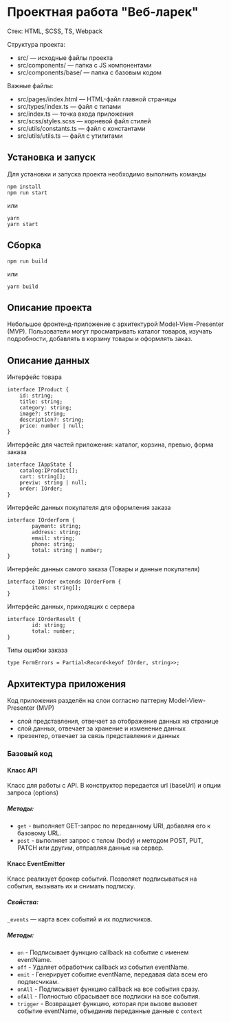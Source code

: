 # Проектная работа "Веб-ларек"

Стек: HTML, SCSS, TS, Webpack

Структура проекта:
- src/ — исходные файлы проекта
- src/components/ — папка с JS компонентами
- src/components/base/ — папка с базовым кодом

Важные файлы:
- src/pages/index.html — HTML-файл главной страницы
- src/types/index.ts — файл с типами
- src/index.ts — точка входа приложения
- src/scss/styles.scss — корневой файл стилей
- src/utils/constants.ts — файл с константами
- src/utils/utils.ts — файл с утилитами

## Установка и запуск
Для установки и запуска проекта необходимо выполнить команды

```
npm install
npm run start
```

или

```
yarn
yarn start
```
## Сборка

```
npm run build
```

или

```
yarn build
```
## Описание проекта
Небольшое фронтенд-приложение с архитектурой Model-View-Presenter (MVP). 
Пользователи могут просматривать каталог товаров, изучать подробности, добавлять в корзину товары и оформлять заказ.

## Описание данных
Интерфейс товара
```
interface IProduct {
	id: string;
	title: string;
	category: string;
	image?: string;
	description?: string;
	price: number | null;
}
```

Интерфейс для частей приложения: каталог, корзина, превью, форма заказа
```
interface IAppState {
	catalog:IProduct[];
	cart: string[];
	previw: string | null;
	order: IOrder;
}
```

Интерфейс данных покупателя для оформления заказа
```
interface IOrderForm {
    	payment: string;
    	address: string;
    	email: string;
    	phone: string;
    	total: string | number;
}
```
Интерфейс данных самого заказа (Товары и данные покупателя)
```
interface IOrder extends IOrderForm {
    	items: string[];
}
```
Интерфейс данных, приходящих с сервера
```
interface IOrderResult {
    	id: string;
    	total: number;
}
```
Типы ошибки заказа
```
type FormErrors = Partial<Record<keyof IOrder, string>>;
```
## Архитектура приложения

Код приложения разделён на слои согласно паттерну Model-View-Presenter (MVP)
- слой представления, отвечает за отображение данных на странице
- слой данных, отвечает за хранение и изменение данных
- презентер, отвечает за связь представления и данных

### Базовый код
#### Класс API
Класс для работы с API.
В конструктор передается url (baseUrl) и опции запроса (options)

##### Методы:
- `get` - выполняет GET-запрос по переданному URI, добавляя его к базовому URL.
- `post` - выполняет запрос с телом (body) и методом POST, PUT, PATCH или другим, отправляя данные на сервер.

#### Класс EventEmitter
Класс реализует брокер событий. Позволяет подписываться на события, вызывать их и снимать подписку.
##### Свойства:
`_events` — карта всех событий и их подписчиков.
##### Методы:
- `on` - Подписывает функцию callback на событие с именем eventName.
- `off` - Удаляет обработчик callback из события eventName.
- `emit` - Генерирует событие eventName, передавая data всем его подписчикам.
- `onAll` - Подписывает функцию callback на все события сразу.
- `ofAll` - Полностью сбрасывает все подписки на все события.
- `trigger` - Возвращает функцию, которая при вызове вызовет событие eventName, объединив переданные данные с `context`


